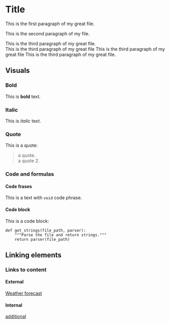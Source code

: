 # Title

This is the first paragraph of my great file.

This is the second paragraph of my file.

This is the third paragraph of my great file.  
This is the third paragraph of my great file This is the third paragraph of my great file This is the third paragraph of my great file.

## Visuals

### Bold

This is **bold** text.

### Italic

This is *italic* text.

### Quote

This is a quote:
> a quote.  
> a quote 2.

### Code and formulas

#### Code frases

This is a text with `void` code phrase.

#### Code block

This is a code block:

```
def get_strings(file_path, parser):
    """Parse the file and return strings."""
    return parser(file_path)
```

## Linking elements

### Links to content

#### External

[Weather forecast](https://www.meteo.pl/)

#### Internal

[additional](references.md)